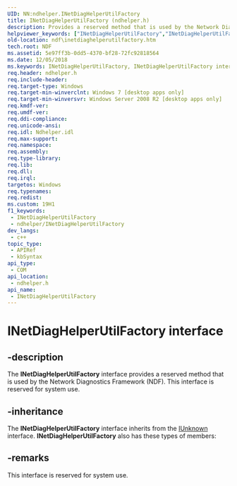 ```yaml
---
UID: NN:ndhelper.INetDiagHelperUtilFactory
title: INetDiagHelperUtilFactory (ndhelper.h)
description: Provides a reserved method that is used by the Network Diagnostics Framework (NDF).
helpviewer_keywords: ["INetDiagHelperUtilFactory","INetDiagHelperUtilFactory interface [NDF]","INetDiagHelperUtilFactory interface [NDF]","described","ndf.inetdiaghelperutilfactory","ndhelper/INetDiagHelperUtilFactory"]
old-location: ndf\inetdiaghelperutilfactory.htm
tech.root: NDF
ms.assetid: 5e97ff3b-0dd5-4370-bf28-72fc92818564
ms.date: 12/05/2018
ms.keywords: INetDiagHelperUtilFactory, INetDiagHelperUtilFactory interface [NDF], INetDiagHelperUtilFactory interface [NDF],described, ndf.inetdiaghelperutilfactory, ndhelper/INetDiagHelperUtilFactory
req.header: ndhelper.h
req.include-header: 
req.target-type: Windows
req.target-min-winverclnt: Windows 7 [desktop apps only]
req.target-min-winversvr: Windows Server 2008 R2 [desktop apps only]
req.kmdf-ver: 
req.umdf-ver: 
req.ddi-compliance: 
req.unicode-ansi: 
req.idl: Ndhelper.idl
req.max-support: 
req.namespace: 
req.assembly: 
req.type-library: 
req.lib: 
req.dll: 
req.irql: 
targetos: Windows
req.typenames: 
req.redist: 
ms.custom: 19H1
f1_keywords:
 - INetDiagHelperUtilFactory
 - ndhelper/INetDiagHelperUtilFactory
dev_langs:
 - c++
topic_type:
 - APIRef
 - kbSyntax
api_type:
 - COM
api_location:
 - ndhelper.h
api_name:
 - INetDiagHelperUtilFactory
---
```


# INetDiagHelperUtilFactory interface


## -description

The <b>INetDiagHelperUtilFactory</b> interface provides a reserved method that is used by the Network Diagnostics Framework (NDF). This interface is reserved for system use.

## -inheritance

The <b>INetDiagHelperUtilFactory</b> interface inherits from the <a href="/windows/desktop/api/unknwn/nn-unknwn-iunknown">IUnknown</a> interface. <b>INetDiagHelperUtilFactory</b> also has these types of members:

## -remarks

This interface is reserved for system use.
